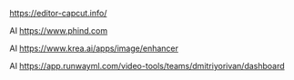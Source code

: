 https://editor-capcut.info/

AI https://www.phind.com

AI https://www.krea.ai/apps/image/enhancer

AI https://app.runwayml.com/video-tools/teams/dmitriyorivan/dashboard

